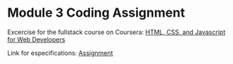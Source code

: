 # Module 3 Coding Assignment

Excercise for the fullstack course on Coursera: [HTML, CSS, and Javascript for Web Developers](https://www.coursera.org/learn/html-css-javascript-for-web-developers)

Link for especifications: [Assignment](https://github.com/jhu-ep-coursera/fullstack-course4/blob/master/assignments/assignment3/Assignment-3.md)